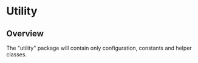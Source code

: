 # Utility

## Overview

The "utility" package will contain only configuration, constants and helper classes.
